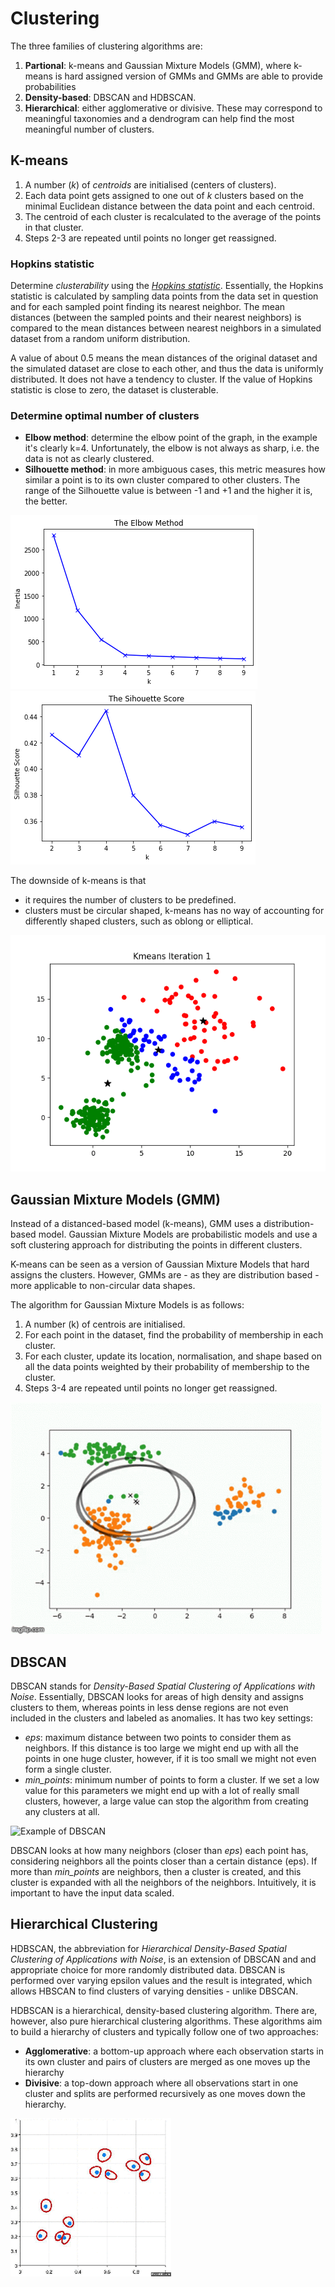 # Clustering

The three families of clustering algorithms are: 
1. __Partional__: k-means and Gaussian Mixture Models (GMM), where k-means is hard assigned version of GMMs and GMMs are able to provide probabilities
2. __Density-based__: DBSCAN and HDBSCAN.
3. __Hierarchical__: either agglomerative or divisive. These may correspond to meaningful taxonomies and a dendrogram can help find the most meaningful number of clusters.

## K-means

1. A number (_k_) of _centroids_ are initialised (centers of clusters). 
2. Each data point gets assigned to one out of _k_ clusters based on the minimal Euclidean distance between the data point and each centroid. 
3. The centroid of each cluster is recalculated to the average of the points in that cluster. 
4. Steps 2-3 are repeated until points no longer get reassigned.

### Hopkins statistic
Determine _clusterability_ using the [_Hopkins statistic_](https://en.wikipedia.org/wiki/Hopkins_statistic). Essentially, the Hopkins statistic is calculated by sampling data points from the data set in question and for each sampled point finding its nearest neighbor. The mean distances (between the sampled points and their nearest neighbors) is compared to the mean distances between nearest neighbors in a simulated dataset from a random uniform distribution. 

A value of about 0.5 means the mean distances of the original dataset and the simulated dataset are close to each other, and thus the data is uniformly distributed. It does not have a tendency to cluster. If the value of Hopkins statistic is close to zero, the dataset is clusterable.  

### Determine optimal number of clusters

- __Elbow method__: determine the elbow point of the graph, in the example it's clearly k=4. Unfortunately, the elbow is not always as sharp, i.e. the data is not as clearly clustered. 
- __Silhouette method__: in more ambiguous cases, this metric measures how similar a point is to its own cluster compared to other clusters. The range of the Silhouette value is between -1 and +1 and the higher it is, the better. 

![Elbow method](../../images/elbow-method.png)
![Silhouette method](../../images/silhouette-method.png)

The downside of k-means is that 
- it requires the number of clusters to be predefined.
- clusters must be circular shaped, k-means has no way of accounting for differently shaped clusters, such as oblong or elliptical. 

![Example of K-means](../../images/kmeans.gif)

## Gaussian Mixture Models (GMM)

Instead of a distanced-based model (k-means), GMM uses a distribution-based model. Gaussian Mixture Models are probabilistic models and use a soft clustering approach for distributing the points in different clusters. 

K-means can be seen as a version of Gaussian Mixture Models that hard assigns the clusters. However, GMMs are - as they are distribution based - more applicable to non-circular data shapes. 

The algorithm for Gaussian Mixture Models is as follows: 
1. A number (k) of centrois are initialised.
2. For each point in the dataset, find the probability of membership in each cluster. 
3. For each cluster, update its location, normalisation, and shape based on all the data points weighted by their probability of membership to the cluster. 
4. Steps 3-4 are repeated until points no longer get reassigned. 

![Example of GMM](../../images/gmm.gif)

## DBSCAN

DBSCAN stands for *Density-Based Spatial Clustering of Applications with Noise*. Essentially, DBSCAN looks for areas of high density and assigns clusters to them, whereas points in less dense regions are not even included in the clusters and labeled as anomalies. It has two key settings:

- *eps*: maximum distance between two points to consider them as neighbors. If this distance is too large we might end up with all the points in one huge cluster, however, if it is too small we might not even form a single cluster.
- *min_points*: minimum number of points to form a cluster. If we set a low value for this parameters we might end up with a lot of really small clusters, however, a large value can stop the algorithm from creating any clusters at all.

![Example of DBSCAN](../../images/DBSCAN_search.gif)

DBSCAN looks at how many neighbors (closer than *eps*) each point has, considering neighbors all the points closer than a certain distance (eps). If more than *min_points* are neighbors, then a cluster is created, and this cluster is expanded with all the neighbors of the neighbors. Intuitively, it is important to have the input data scaled.

## Hierarchical Clustering

HDBSCAN, the abbreviation for *Hierarchical Density-Based Spatial Clustering of Applications with Noise*, is an extension of DBSCAN and and appropriate choice for more randomly distributed data. DBSCAN is performed over varying epsilon values and the result is integrated, which allows HBSCAN to find clusters of varying densities - unlike DBSCAN.  

HDBSCAN is a hierarchical, density-based clustering algorithm. There are, however, also pure hierarchical clustering algorithms. These algorithms aim to build a hierarchy of clusters and typically follow one of two approaches: 
- __Agglomerative__: a bottom-up approach where each observation starts in its own cluster and pairs of clusters are merged as one moves up the hierarchy
- __Divisive__: a top-down approach where all observations start in one cluster and splits are performed recursively as one moves down the hierarchy. 

![Example of agglomerative hierarchical clustering](../../images/hierarchical.gif)